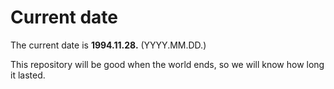 # Current date

The current date is **1994.11.28.** (YYYY.MM.DD.)

This repository will be good when the world ends, so we will know how long it lasted.